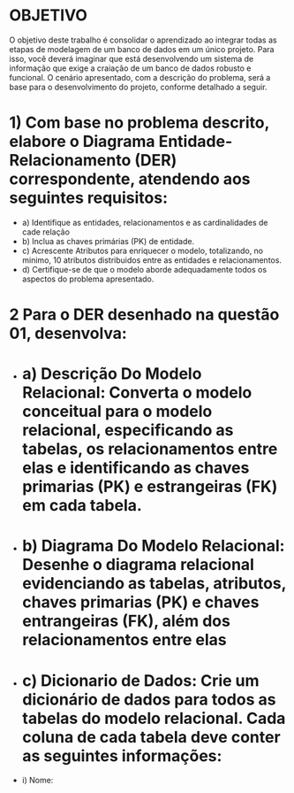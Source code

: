 # OBJETIVO
O objetivo deste trabalho é consolidar o aprendizado ao integrar todas as etapas de modelagem
de um banco de dados em um único projeto. Para isso, você deverá imaginar que está
desenvolvendo um sistema de informação que exige a craiação de um banco de dados robusto e 
funcional. O cenário apresentado, com a descrição do problema, será a base para o desenvolvimento
do projeto, conforme detalhado a seguir.

# 1) Com base no problema descrito, elabore o Diagrama Entidade-Relacionamento (DER) correspondente, atendendo aos seguintes requisitos:
- a) Identifique as entidades, relacionamentos e as cardinalidades de cade relação
- b) Inclua as chaves primárias (PK) de entidade.
- c) Acrescente Atributos para enriquecer o modelo, totalizando, no minimo, 10 atributos distribuidos entre as entidades e relacionamentos.
- d) Certifique-se de que o modelo aborde adequadamente todos os aspectos do problema apresentado.

# 2 Para o DER desenhado na questão 01, desenvolva:
- # a)  Descrição Do Modelo Relacional: Converta o modelo conceitual para o modelo relacional, especificando as tabelas, os relacionamentos entre elas e identificando as chaves primarias (PK) e estrangeiras (FK) em cada tabela.
- # b)  Diagrama Do Modelo Relacional: Desenhe o diagrama relacional evidenciando as tabelas, atributos, chaves primarias (PK) e chaves entrangeiras (FK), além dos relacionamentos entre elas
- # c)  Dicionario de Dados: Crie um dicionário de dados para todos as tabelas do modelo relacional. Cada coluna de cada tabela deve conter as seguintes informações:
- i) Nome:


